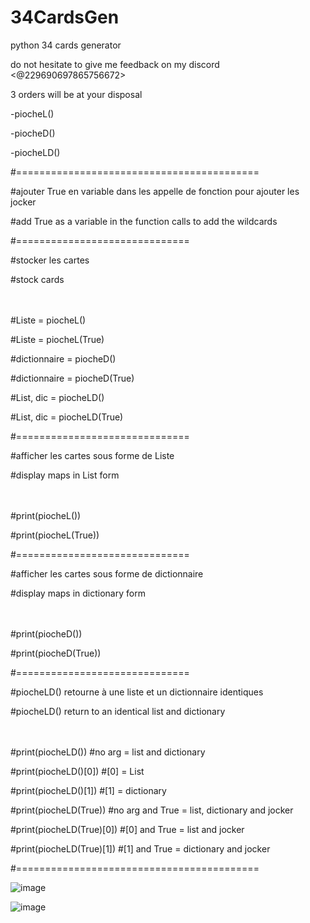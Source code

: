 # 34CardsGen
python 34 cards generator

do not hesitate to give me feedback on my discord <@229690697865756672>

3 orders will be at your disposal

-piocheL()

-piocheD()

-piocheLD()

#==========================================

#ajouter True en variable dans les appelle de fonction pour ajouter les jocker

#add True as a variable in the function calls to add the wildcards

#==============================

#stocker les cartes

#stock cards

ㅤ

#Liste = piocheL()

#Liste = piocheL(True)

#dictionnaire = piocheD()

#dictionnaire = piocheD(True)

#List, dic = piocheLD()

#List, dic = piocheLD(True)

#==============================

#afficher les cartes sous forme de Liste

#display maps in List form

ㅤ

#print(piocheL())

#print(piocheL(True))

#==============================

#afficher les cartes sous forme de dictionnaire

#display maps in dictionary form

ㅤ

#print(piocheD())

#print(piocheD(True))

#==============================

#piocheLD() retourne à une liste et un dictionnaire identiques

#piocheLD() return to an identical list and dictionary

ㅤ

#print(piocheLD())        #no arg = list and dictionary

#print(piocheLD()[0])     #[0] = List

#print(piocheLD()[1])     #[1] = dictionary

#print(piocheLD(True))    #no arg and True = list, dictionary and jocker

#print(piocheLD(True)[0]) #[0] and True = list and jocker

#print(piocheLD(True)[1]) #[1] and True = dictionary and jocker


#==========================================

![image](https://user-images.githubusercontent.com/70235437/124331066-fbb95c00-db8e-11eb-97be-c3c96cd0cd21.png)

![image](https://user-images.githubusercontent.com/70235437/124331004-dc223380-db8e-11eb-9cdb-8b67f095200d.png)

 
